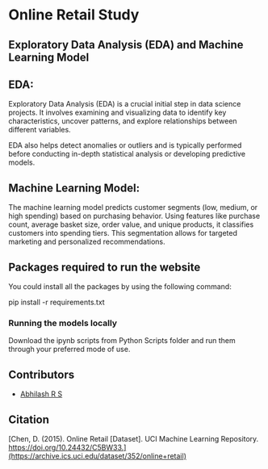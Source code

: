 # Online Retail Study 

## Exploratory Data Analysis (EDA) and Machine Learning Model

## EDA:
Exploratory Data Analysis (EDA) is a crucial initial step in data science projects. It involves examining and visualizing data to identify key characteristics, uncover patterns, and explore relationships between different variables.

EDA also helps detect anomalies or outliers and is typically performed before conducting in-depth statistical analysis or developing predictive models.

## Machine Learning Model:
The machine learning model predicts customer segments (low, medium, or high spending) based on purchasing behavior.  Using features like purchase count, average basket size, order value, and unique products, it classifies customers into spending tiers. This segmentation allows for targeted marketing and personalized recommendations.

## Packages required to run the website


You could install all the packages by using the following command:

pip install -r requirements.txt

### Running the models locally

Download the ipynb scripts from Python Scripts folder and run them through your preferred mode of use.

## Contributors

* [Abhilash R S](https://github.com/A6h9lash)
  
## Citation

[Chen, D. (2015). Online Retail [Dataset]. UCI Machine Learning Repository. https://doi.org/10.24432/C5BW33.](https://archive.ics.uci.edu/dataset/352/online+retail)
